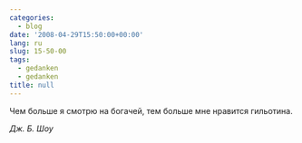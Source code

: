 ```yaml
---
categories:
  - blog
date: '2008-04-29T15:50:00+00:00'
lang: ru
slug: 15-50-00
tags:
  - gedanken
  - gedanken
title: null
---
```




Чем больше я смотрю на богачей, тем больше мне нравится гильотина.

_Дж. Б. Шоу_